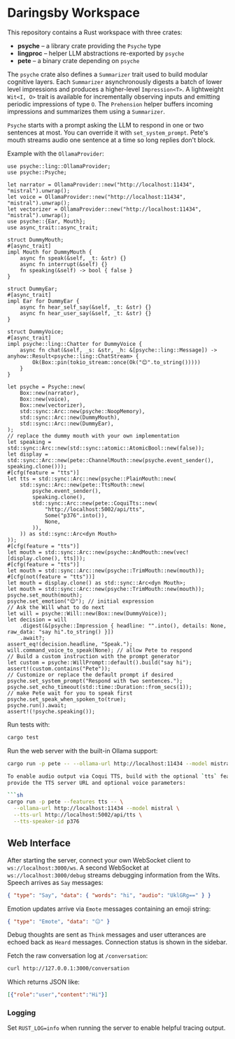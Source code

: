 # Daringsby Workspace

This repository contains a Rust workspace with three crates:

- **psyche** – a library crate providing the `Psyche` type
- **lingproc** – helper LLM abstractions re-exported by `psyche`
- **pete** – a binary crate depending on `psyche`

The `psyche` crate also defines a `Summarizer` trait used to build modular
cognitive layers. Each `Summarizer` asynchronously digests a batch of lower
level impressions and produces a higher-level `Impression<T>`. A lightweight
`Wit<I, O>` trait is available for incrementally observing inputs and emitting
periodic impressions of type `O`. The `Prehension` helper buffers incoming
impressions and summarizes them using a `Summarizer`.

`Psyche` starts with a prompt asking the LLM to respond in one or two sentences at most. You can override it with `set_system_prompt`.
Pete's mouth streams audio one sentence at a time so long replies don't block.

Example with the `OllamaProvider`:

```rust,no_run
use psyche::ling::OllamaProvider;
use psyche::Psyche;

let narrator = OllamaProvider::new("http://localhost:11434", "mistral").unwrap();
let voice = OllamaProvider::new("http://localhost:11434", "mistral").unwrap();
let vectorizer = OllamaProvider::new("http://localhost:11434", "mistral").unwrap();
use psyche::{Ear, Mouth};
use async_trait::async_trait;

struct DummyMouth;
#[async_trait]
impl Mouth for DummyMouth {
    async fn speak(&self, _t: &str) {}
    async fn interrupt(&self) {}
    fn speaking(&self) -> bool { false }
}

struct DummyEar;
#[async_trait]
impl Ear for DummyEar {
    async fn hear_self_say(&self, _t: &str) {}
    async fn hear_user_say(&self, _t: &str) {}
}

struct DummyVoice;
#[async_trait]
impl psyche::ling::Chatter for DummyVoice {
    async fn chat(&self, _s: &str, _h: &[psyche::ling::Message]) -> anyhow::Result<psyche::ling::ChatStream> {
        Ok(Box::pin(tokio_stream::once(Ok("😊".to_string()))))
    }
}

let psyche = Psyche::new(
    Box::new(narrator),
    Box::new(voice),
    Box::new(vectorizer),
    std::sync::Arc::new(psyche::NoopMemory),
    std::sync::Arc::new(DummyMouth),
    std::sync::Arc::new(DummyEar),
);
// replace the dummy mouth with your own implementation
let speaking = std::sync::Arc::new(std::sync::atomic::AtomicBool::new(false));
let display = std::sync::Arc::new(pete::ChannelMouth::new(psyche.event_sender(), speaking.clone()));
#[cfg(feature = "tts")]
let tts = std::sync::Arc::new(psyche::PlainMouth::new(
    std::sync::Arc::new(pete::TtsMouth::new(
        psyche.event_sender(),
        speaking.clone(),
        std::sync::Arc::new(pete::CoquiTts::new(
            "http://localhost:5002/api/tts",
            Some("p376".into()),
            None,
        )),
    )) as std::sync::Arc<dyn Mouth>
));
#[cfg(feature = "tts")]
let mouth = std::sync::Arc::new(psyche::AndMouth::new(vec![display.clone(), tts]));
#[cfg(feature = "tts")]
let mouth = std::sync::Arc::new(psyche::TrimMouth::new(mouth));
#[cfg(not(feature = "tts"))]
let mouth = display.clone() as std::sync::Arc<dyn Mouth>;
let mouth = std::sync::Arc::new(psyche::TrimMouth::new(mouth));
psyche.set_mouth(mouth);
psyche.set_emotion("😊"); // initial expression
// Ask the Will what to do next
let will = psyche::Will::new(Box::new(DummyVoice));
let decision = will
    .digest(&[psyche::Impression { headline: "".into(), details: None, raw_data: "say hi".to_string() }])
    .await?;
assert_eq!(decision.headline, "Speak.");
will.command_voice_to_speak(None); // allow Pete to respond
// Build a custom instruction with the prompt generator
let custom = psyche::WillPrompt::default().build("say hi");
assert!(custom.contains("Pete"));
// Customize or replace the default prompt if desired
psyche.set_system_prompt("Respond with two sentences.");
psyche.set_echo_timeout(std::time::Duration::from_secs(1));
// make Pete wait for you to speak first
psyche.set_speak_when_spoken_to(true);
psyche.run().await;
assert!(!psyche.speaking());
```


Run tests with:

```sh
cargo test
```

Run the web server with the built-in Ollama support:

```sh
cargo run -p pete -- --ollama-url http://localhost:11434 --model mistral

To enable audio output via Coqui TTS, build with the optional `tts` feature and
provide the TTS server URL and optional voice parameters:

```sh
cargo run -p pete --features tts -- \
  --ollama-url http://localhost:11434 --model mistral \
  --tts-url http://localhost:5002/api/tts \
  --tts-speaker-id p376
```
## Web Interface

After starting the server, connect your own WebSocket client to `ws://localhost:3000/ws`.
A second WebSocket at `ws://localhost:3000/debug` streams debugging information from the Wits.
Speech arrives as `Say` messages:
```json
{ "type": "Say", "data": { "words": "hi", "audio": "UklGRg==" } }
```
Emotion updates arrive via `Emote` messages containing an emoji string:
```json
{ "type": "Emote", "data": "😐" }
```
Debug thoughts are sent as `Think` messages and user utterances are echoed back as `Heard` messages. Connection status is shown in the sidebar.

Fetch the raw conversation log at `/conversation`:

```sh
curl http://127.0.0.1:3000/conversation
```

Which returns JSON like:

```json
[{"role":"user","content":"Hi"}]
```

### Logging

Set `RUST_LOG=info` when running the server to enable helpful tracing output.
